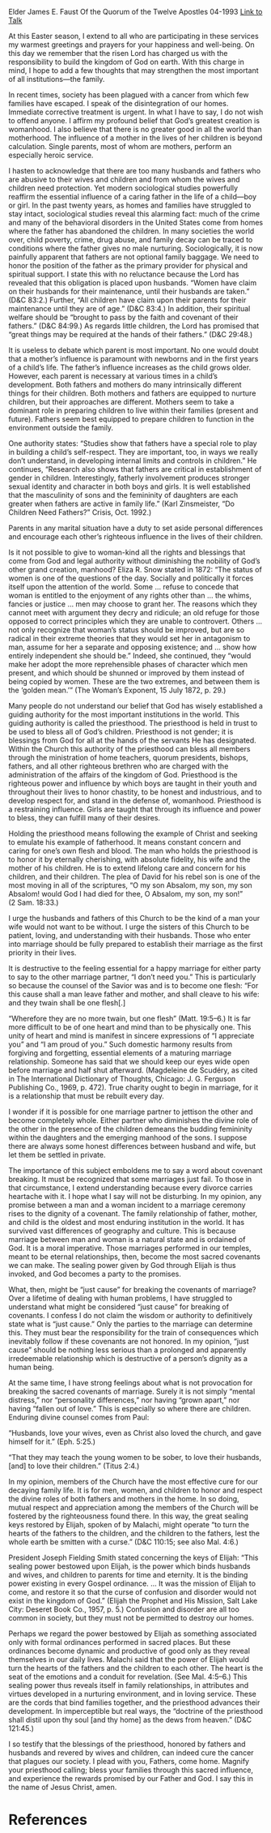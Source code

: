 Elder James E. Faust
Of the Quorum of the Twelve Apostles
04-1993
[Link to Talk](https://www.churchofjesuschrist.org/study/general-conference/1993/04/father-come-home?lang=eng)

At this Easter season, I extend to all who are participating in these services my warmest greetings and prayers for your happiness and well-being. On this day we remember that the risen Lord has charged us with the responsibility to build the kingdom of God on earth. With this charge in mind, I hope to add a few thoughts that may strengthen the most important of all institutions—the family.

In recent times, society has been plagued with a cancer from which few families have escaped. I speak of the disintegration of our homes. Immediate corrective treatment is urgent. In what I have to say, I do not wish to offend anyone. I affirm my profound belief that God’s greatest creation is womanhood. I also believe that there is no greater good in all the world than motherhood. The influence of a mother in the lives of her children is beyond calculation. Single parents, most of whom are mothers, perform an especially heroic service.

I hasten to acknowledge that there are too many husbands and fathers who are abusive to their wives and children and from whom the wives and children need protection. Yet modern sociological studies powerfully reaffirm the essential influence of a caring father in the life of a child—boy or girl. In the past twenty years, as homes and families have struggled to stay intact, sociological studies reveal this alarming fact: much of the crime and many of the behavioral disorders in the United States come from homes where the father has abandoned the children. In many societies the world over, child poverty, crime, drug abuse, and family decay can be traced to conditions where the father gives no male nurturing. Sociologically, it is now painfully apparent that fathers are not optional family baggage. We need to honor the position of the father as the primary provider for physical and spiritual support. I state this with no reluctance because the Lord has revealed that this obligation is placed upon husbands. “Women have claim on their husbands for their maintenance, until their husbands are taken.” (D&C 83:2.) Further, “All children have claim upon their parents for their maintenance until they are of age.” (D&C 83:4.) In addition, their spiritual welfare should be “brought to pass by the faith and covenant of their fathers.” (D&C 84:99.) As regards little children, the Lord has promised that “great things may be required at the hands of their fathers.” (D&C 29:48.)

It is useless to debate which parent is most important. No one would doubt that a mother’s influence is paramount with newborns and in the first years of a child’s life. The father’s influence increases as the child grows older. However, each parent is necessary at various times in a child’s development. Both fathers and mothers do many intrinsically different things for their children. Both mothers and fathers are equipped to nurture children, but their approaches are different. Mothers seem to take a dominant role in preparing children to live within their families (present and future). Fathers seem best equipped to prepare children to function in the environment outside the family.

One authority states: “Studies show that fathers have a special role to play in building a child’s self-respect. They are important, too, in ways we really don’t understand, in developing internal limits and controls in children.” He continues, “Research also shows that fathers are critical in establishment of gender in children. Interestingly, fatherly involvement produces stronger sexual identity and character in both boys and girls. It is well established that the masculinity of sons and the femininity of daughters are each greater when fathers are active in family life.” (Karl Zinsmeister, “Do Children Need Fathers?” Crisis, Oct. 1992.)

Parents in any marital situation have a duty to set aside personal differences and encourage each other’s righteous influence in the lives of their children.

Is it not possible to give to woman-kind all the rights and blessings that come from God and legal authority without diminishing the nobility of God’s other grand creation, manhood? Eliza R. Snow stated in 1872: “The status of women is one of the questions of the day. Socially and politically it forces itself upon the attention of the world. Some … refuse to concede that woman is entitled to the enjoyment of any rights other than … the whims, fancies or justice … men may choose to grant her. The reasons which they cannot meet with argument they decry and ridicule; an old refuge for those opposed to correct principles which they are unable to controvert. Others … not only recognize that woman’s status should be improved, but are so radical in their extreme theories that they would set her in antagonism to man, assume for her a separate and opposing existence; and … show how entirely independent she should be.” Indeed, she continued, they “would make her adopt the more reprehensible phases of character which men present, and which should be shunned or improved by them instead of being copied by women. These are the two extremes, and between them is the ‘golden mean.’” (The Woman’s Exponent, 15 July 1872, p. 29.)

Many people do not understand our belief that God has wisely established a guiding authority for the most important institutions in the world. This guiding authority is called the priesthood. The priesthood is held in trust to be used to bless all of God’s children. Priesthood is not gender; it is blessings from God for all at the hands of the servants He has designated. Within the Church this authority of the priesthood can bless all members through the ministration of home teachers, quorum presidents, bishops, fathers, and all other righteous brethren who are charged with the administration of the affairs of the kingdom of God. Priesthood is the righteous power and influence by which boys are taught in their youth and throughout their lives to honor chastity, to be honest and industrious, and to develop respect for, and stand in the defense of, womanhood. Priesthood is a restraining influence. Girls are taught that through its influence and power to bless, they can fulfill many of their desires.

Holding the priesthood means following the example of Christ and seeking to emulate his example of fatherhood. It means constant concern and caring for one’s own flesh and blood. The man who holds the priesthood is to honor it by eternally cherishing, with absolute fidelity, his wife and the mother of his children. He is to extend lifelong care and concern for his children, and their children. The plea of David for his rebel son is one of the most moving in all of the scriptures, “O my son Absalom, my son, my son Absalom! would God I had died for thee, O Absalom, my son, my son!” (2 Sam. 18:33.)

I urge the husbands and fathers of this Church to be the kind of a man your wife would not want to be without. I urge the sisters of this Church to be patient, loving, and understanding with their husbands. Those who enter into marriage should be fully prepared to establish their marriage as the first priority in their lives.

It is destructive to the feeling essential for a happy marriage for either party to say to the other marriage partner, “I don’t need you.” This is particularly so because the counsel of the Savior was and is to become one flesh: “For this cause shall a man leave father and mother, and shall cleave to his wife: and they twain shall be one flesh[.]

“Wherefore they are no more twain, but one flesh” (Matt. 19:5–6.) It is far more difficult to be of one heart and mind than to be physically one. This unity of heart and mind is manifest in sincere expressions of “I appreciate you” and “I am proud of you.” Such domestic harmony results from forgiving and forgetting, essential elements of a maturing marriage relationship. Someone has said that we should keep our eyes wide open before marriage and half shut afterward. (Magdeleine de Scudéry, as cited in The International Dictionary of Thoughts, Chicago: J. G. Ferguson Publishing Co., 1969, p. 472). True charity ought to begin in marriage, for it is a relationship that must be rebuilt every day.

I wonder if it is possible for one marriage partner to jettison the other and become completely whole. Either partner who diminishes the divine role of the other in the presence of the children demeans the budding femininity within the daughters and the emerging manhood of the sons. I suppose there are always some honest differences between husband and wife, but let them be settled in private.

The importance of this subject emboldens me to say a word about covenant breaking. It must be recognized that some marriages just fail. To those in that circumstance, I extend understanding because every divorce carries heartache with it. I hope what I say will not be disturbing. In my opinion, any promise between a man and a woman incident to a marriage ceremony rises to the dignity of a covenant. The family relationship of father, mother, and child is the oldest and most enduring institution in the world. It has survived vast differences of geography and culture. This is because marriage between man and woman is a natural state and is ordained of God. It is a moral imperative. Those marriages performed in our temples, meant to be eternal relationships, then, become the most sacred covenants we can make. The sealing power given by God through Elijah is thus invoked, and God becomes a party to the promises.

What, then, might be “just cause” for breaking the covenants of marriage? Over a lifetime of dealing with human problems, I have struggled to understand what might be considered “just cause” for breaking of covenants. I confess I do not claim the wisdom or authority to definitively state what is “just cause.” Only the parties to the marriage can determine this. They must bear the responsibility for the train of consequences which inevitably follow if these covenants are not honored. In my opinion, “just cause” should be nothing less serious than a prolonged and apparently irredeemable relationship which is destructive of a person’s dignity as a human being.

At the same time, I have strong feelings about what is not provocation for breaking the sacred covenants of marriage. Surely it is not simply “mental distress,” nor “personality differences,” nor having “grown apart,” nor having “fallen out of love.” This is especially so where there are children. Enduring divine counsel comes from Paul:

“Husbands, love your wives, even as Christ also loved the church, and gave himself for it.” (Eph. 5:25.)

“That they may teach the young women to be sober, to love their husbands, [and] to love their children.” (Titus 2:4.)

In my opinion, members of the Church have the most effective cure for our decaying family life. It is for men, women, and children to honor and respect the divine roles of both fathers and mothers in the home. In so doing, mutual respect and appreciation among the members of the Church will be fostered by the righteousness found there. In this way, the great sealing keys restored by Elijah, spoken of by Malachi, might operate “to turn the hearts of the fathers to the children, and the children to the fathers, lest the whole earth be smitten with a curse.” (D&C 110:15; see also Mal. 4:6.)

President Joseph Fielding Smith stated concerning the keys of Elijah: “This sealing power bestowed upon Elijah, is the power which binds husbands and wives, and children to parents for time and eternity. It is the binding power existing in every Gospel ordinance. … It was the mission of Elijah to come, and restore it so that the curse of confusion and disorder would not exist in the kingdom of God.” (Elijah the Prophet and His Mission, Salt Lake City: Deseret Book Co., 1957, p. 5.) Confusion and disorder are all too common in society, but they must not be permitted to destroy our homes.

Perhaps we regard the power bestowed by Elijah as something associated only with formal ordinances performed in sacred places. But these ordinances become dynamic and productive of good only as they reveal themselves in our daily lives. Malachi said that the power of Elijah would turn the hearts of the fathers and the children to each other. The heart is the seat of the emotions and a conduit for revelation. (See Mal. 4:5–6.) This sealing power thus reveals itself in family relationships, in attributes and virtues developed in a nurturing environment, and in loving service. These are the cords that bind families together, and the priesthood advances their development. In imperceptible but real ways, the “doctrine of the priesthood shall distil upon thy soul [and thy home] as the dews from heaven.” (D&C 121:45.)

I so testify that the blessings of the priesthood, honored by fathers and husbands and revered by wives and children, can indeed cure the cancer that plagues our society. I plead with you, Fathers, come home. Magnify your priesthood calling; bless your families through this sacred influence, and experience the rewards promised by our Father and God. I say this in the name of Jesus Christ, amen.

# References
